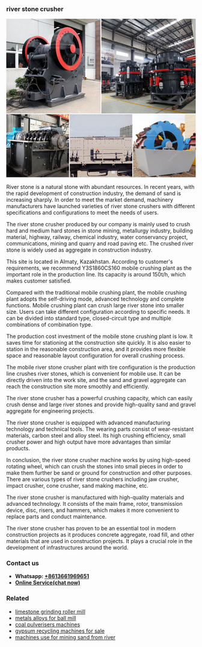 <h3>river stone crusher</h3><img src='1706767110.jpg' alt=''><p>River stone is a natural stone with abundant resources. In recent years, with the rapid development of construction industry, the demand of sand is increasing sharply. In order to meet the market demand, machinery manufacturers have launched varieties of river stone crushers with different specifications and configurations to meet the needs of users.</p><p>The river stone crusher produced by our company is mainly used to crush hard and medium hard stones in stone mining, metallurgy industry, building material, highway, railway, chemical industry, water conservancy project, communications, mining and quarry and road paving etc. The crushed river stone is widely used as aggregate in construction industry.</p><p>This site is located in Almaty, Kazakhstan. According to customer's requirements, we recommend Y3S1860CS160 mobile crushing plant as the important role in the production line. Its capacity is around 150t/h, which makes customer satisfied.</p><p>Compared with the traditional mobile crushing plant, the mobile crushing plant adopts the self-driving mode, advanced technology and complete functions. Mobile crushing plant can crush large river stone into smaller size. Users can take different configuration according to specific needs. It can be divided into standard type, closed-circuit type and multiple combinations of combination type.</p><p>The production cost investment of the mobile stone crushing plant is low. It saves time for stationing at the construction site quickly. It is also easier to station in the reasonable construction area, and it provides more flexible space and reasonable layout configuration for overall crushing process.</p><p>The mobile river stone crusher plant with tire configuration is the production line crushes river stones, which is convenient for mobile use. It can be directly driven into the work site, and the sand and gravel aggregate can reach the construction site more smoothly and efficiently.</p><p>The river stone crusher has a powerful crushing capacity, which can easily crush dense and large river stones and provide high-quality sand and gravel aggregate for engineering projects.</p><p>The river stone crusher is equipped with advanced manufacturing technology and technical tools. The wearing parts consist of wear-resistant materials, carbon steel and alloy steel. Its high crushing efficiency, small crusher power and high output have more advantages than similar products.</p><p>In conclusion, the river stone crusher machine works by using high-speed rotating wheel, which can crush the stones into small pieces in order to make them further be sand or ground for construction and other purposes. There are various types of river stone crushers including jaw crusher, impact crusher, cone crusher, sand making machine, etc.</p><p>The river stone crusher is manufactured with high-quality materials and advanced technology. It consists of the main frame, rotor, transmission device, disc, risers, and hammers, which makes it more convenient to replace parts and conduct maintenance.</p><p>The river stone crusher has proven to be an essential tool in modern construction projects as it produces concrete aggregate, road fill, and other materials that are used in construction projects. It plays a crucial role in the development of infrastructures around the world.</p><h3>Contact us</h3><ul><li><strong>Whatsapp:&nbsp;<a href="https://wa.me/8613661969651">+8613661969651</a></strong></li><li><a href="https://swt.shibang-china.com/?git&amp;zhl&amp;river stone crusher"><strong>Online Service(chat now)</strong></a></li></ul><h3>Related</h3><ul><li><a href='limestone grinding roller mill.md'>limestone grinding roller mill</a></li><li><a href='metals alloys for ball mill.md'>metals alloys for ball mill</a></li><li><a href='coal pulverisers machines.md'>coal pulverisers machines</a></li><li><a href='gypsum recycling machines for sale.md'>gypsum recycling machines for sale</a></li><li><a href='machines use for mining sand from river.md'>machines use for mining sand from river</a></li></ul>